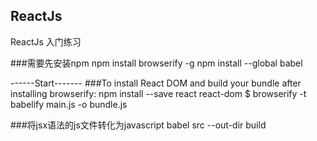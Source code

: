 ## ReactJs
ReactJs 入门练习

###需要先安装npm
npm install browserify -g
npm install --global babel

------Start-------
###To install React DOM and build your bundle after installing browserify:
npm install --save react react-dom
$ browserify -t babelify main.js -o bundle.js     

###将jsx语法的js文件转化为javascript
babel src --out-dir build
